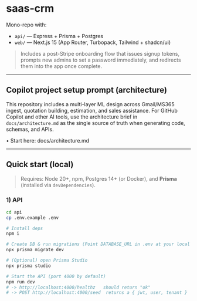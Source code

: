 # saas-crm

Mono-repo with:

- `api/` — Express + Prisma + Postgres
- `web/` — Next.js 15 (App Router, Turbopack, Tailwind + shadcn/ui)

> Includes a post-Stripe onboarding flow that issues signup tokens, prompts new admins to set a password immediately, and redirects them into the app once complete.

---

## Copilot project setup prompt (architecture)

This repository includes a multi-layer ML design across Gmail/MS365 ingest, quotation building, estimation, and sales assistance. For GitHub Copilot and other AI tools, use the architecture brief in `docs/architecture.md` as the single source of truth when generating code, schemas, and APIs.

• Start here: docs/architecture.md

---

## Quick start (local)

> Requires: Node 20+, npm, Postgres 14+ (or Docker), and **Prisma** (installed via `devDependencies`).

### 1) API

```bash
cd api
cp .env.example .env

# Install deps
npm i

# Create DB & run migrations (Point DATABASE_URL in .env at your local Postgres)
npx prisma migrate dev

# (Optional) open Prisma Studio
npx prisma studio

# Start the API (port 4000 by default)
npm run dev
# -> http://localhost:4000/healthz   should return "ok"
# -> POST http://localhost:4000/seed  returns a { jwt, user, tenant }